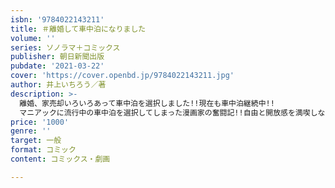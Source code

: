```yaml
---
isbn: '9784022143211'
title: ＃離婚して車中泊になりました
volume: ''
series: ソノラマ＋コミックス
publisher: 朝日新聞出版
pubdate: '2021-03-22'
cover: 'https://cover.openbd.jp/9784022143211.jpg'
author: 井上いちろう／著
description: >-
  離婚、家売却いろいろあって車中泊を選択しました!!現在も車中泊継続中!!
  マニアックに流行中の車中泊を選択してしまった漫画家の奮闘記!!自由と開放感を満喫しながらの旅に浮かれていたが、次第に自分という人間を振り返るようになりどん底へ。人と言葉を交わすことのない生活に次第に孤独感に襲われ、現在のライフスタイルをコミックで発信したところ、Twitterで評判になりＳＮＳフル活用。現在も継続中の“行き当たりばったり”のリアルな車中泊ライフを描く話題のコミック・エッセイ。
price: '1000'
genre: ''
target: 一般
format: コミック
content: コミックス・劇画

---
```

